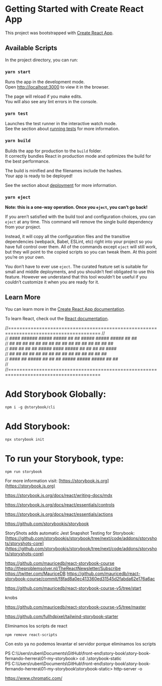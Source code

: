 # Getting Started with Create React App

This project was bootstrapped with [Create React App](https://github.com/facebook/create-react-app).

## Available Scripts

In the project directory, you can run:

### `yarn start`

Runs the app in the development mode.\
Open [http://localhost:3000](http://localhost:3000) to view it in the browser.

The page will reload if you make edits.\
You will also see any lint errors in the console.

### `yarn test`

Launches the test runner in the interactive watch mode.\
See the section about [running tests](https://facebook.github.io/create-react-app/docs/running-tests) for more information.

### `yarn build`

Builds the app for production to the `build` folder.\
It correctly bundles React in production mode and optimizes the build for the best performance.

The build is minified and the filenames include the hashes.\
Your app is ready to be deployed!

See the section about [deployment](https://facebook.github.io/create-react-app/docs/deployment) for more information.

### `yarn eject`

**Note: this is a one-way operation. Once you `eject`, you can’t go back!**

If you aren’t satisfied with the build tool and configuration choices, you can `eject` at any time. This command will remove the single build dependency from your project.

Instead, it will copy all the configuration files and the transitive dependencies (webpack, Babel, ESLint, etc) right into your project so you have full control over them. All of the commands except `eject` will still work, but they will point to the copied scripts so you can tweak them. At this point you’re on your own.

You don’t have to ever use `eject`. The curated feature set is suitable for small and middle deployments, and you shouldn’t feel obligated to use this feature. However we understand that this tool wouldn’t be useful if you couldn’t customize it when you are ready for it.

## Learn More

You can learn more in the [Create React App documentation](https://facebook.github.io/create-react-app/docs/getting-started).

To learn React, check out the [React documentation](https://reactjs.org/).

//=======================================================================================
//                                                                                       
//   ####  ######   #####   #####    ##    ##  #####    #####    #####   ##  ##        
//  ##       ##    ##   ##  ##  ##    ##  ##   ##  ##  ##   ##  ##   ##  ## ##         
//   ###     ##    ##   ##  #####      ####    #####   ##   ##  ##   ##  ####          
//     ##    ##    ##   ##  ##  ##      ##     ##  ##  ##   ##  ##   ##  ## ##         
//  ####     ##     #####   ##   ##     ##     #####    #####    #####   ##  ##        
//                                                                                       
//=======================================================================================

# Add Storybook Globally:
`npm i -g @storybook/cli`

# Add Storybook:
`npx storybook init`

# To run your Storybook, type:

`npm run storybook`

For more information visit: [https://storybook.js.org](https://storybook.js.org)

https://storybook.js.org/docs/react/writing-docs/mdx

https://storybook.js.org/docs/react/essentials/controls

https://storybook.js.org/docs/react/essentials/actions

https://github.com/storybookjs/storybook

StoryShots adds automatic Jest Snapshot Testing for Storybook: [https://github.com/storybookjs/storybook/tree/next/code/addons/storyshots/storyshots-core](https://github.com/storybookjs/storybook/tree/next/code/addons/storyshots/storyshots-core)

https://github.com/mauricedb/react-storybook-course
http://theproblemsolver.nl/TheReactNewsletter/Subscribe
https://twitter.com/MauriceDB
https://github.com/mauricedb/react-storybook-course/commit/f8fad8a0ec413360ed31545d2fabda62e176a6ac

https://github.com/mauricedb/react-storybook-course-v5/tree/start

knobs

https://github.com/mauricedb/react-storybook-course-v5/tree/master


https://github.com/fullhdpixel/tailwind-storybook-starter




Eliminamos los scripts de react

`npm remove react-scripts`

Con esto ya no podemos levantar el servidor porque eliminamos los scripts


PS C:\Users\ruben\Documents\GitHub\front-end\story-book\story-book-fernando-herrera\01-my-storybook> cd .\storybook-static\
PS C:\Users\ruben\Documents\GitHub\front-end\story-book\story-book-fernando-herrera\01-my-storybook\storybook-static> http-server -o


https://www.chromatic.com/